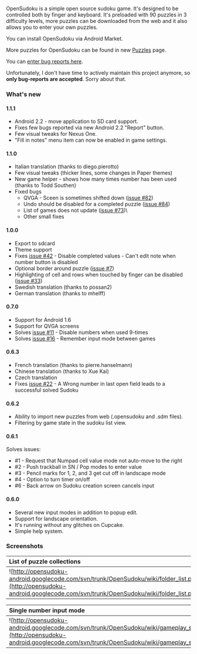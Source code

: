 OpenSudoku is a simple open source sudoku game. It's designed to be controlled both by finger and keyboard. It's preloaded with 90 puzzles in 3 difficulty levels, more puzzles can be downloaded from the web and it also allows you to enter your own puzzles.

You can install OpenSudoku via Android Market.

More puzzles for OpenSudoku can be found in new [Puzzles](Puzzles.md) page.

You can [enter bug reports here](http://code.google.com/p/opensudoku-android/issues/entry).

Unfortunately,  I don't have time to actively maintain this project anymore, so **only bug-reports are accepted**.  Sorry about that.

### What's new ###

#### 1.1.1 ####
  * Android 2.2 - move application to SD card support.
  * Fixes few bugs reported via new Android 2.2 "Report" button.
  * Few visual tweaks for Nexus One.
  * "Fill in notes" menu item can now be enabled in game settings.

#### 1.1.0 ####
  * Italian translation (thanks to diego.pierotto)
  * Few visual tweaks (thicker lines, some changes in Paper themes)
  * New game helper - shows how many times number has been used (thanks to Todd Southen)
  * Fixed bugs
    * QVGA - Sceen is sometimes shifted down ([issue #82](https://code.google.com/p/opensudoku-android/issues/detail?id=#82))
    * Undo should be disabled for a completed puzzle ([issue #84](https://code.google.com/p/opensudoku-android/issues/detail?id=#84))
    * List of games does not update ([issue #73](https://code.google.com/p/opensudoku-android/issues/detail?id=#73))\
    * Other small fixes

#### 1.0.0 ####
  * Export to sdcard
  * Theme support
  * Fixes [issue #42](https://code.google.com/p/opensudoku-android/issues/detail?id=#42) - Disable completed values - Can't edit note when number button is disabled
  * Optional border around puzzle ([issue #7](https://code.google.com/p/opensudoku-android/issues/detail?id=#7))
  * Highlighting of cell and rows when touched by finger can be disabled ([issue #33](https://code.google.com/p/opensudoku-android/issues/detail?id=#33))
  * Swedish translation (thanks to possan2)
  * German translation (thanks to mhelff)

#### 0.7.0 ####
  * Support for Android 1.6
  * Support for QVGA screens
  * Solves [issue #11](https://code.google.com/p/opensudoku-android/issues/detail?id=#11) - Disable numbers when used 9-times
  * Solves [issue #16](https://code.google.com/p/opensudoku-android/issues/detail?id=#16) - Remember input mode between games

#### 0.6.3 ####
  * French translation (thanks to pierre.hanselmann)
  * Chinese translation (thanks to Xue Kai)
  * Czech translation
  * Fixes [issue #22](https://code.google.com/p/opensudoku-android/issues/detail?id=#22) - A Wrong number in last open field leads to a successful solved Sudoku

#### 0.6.2 ####
  * Ability to import new puzzles from web (.opensudoku and .sdm files).
  * Filtering by game state in the sudoku list view.

#### 0.6.1 ####
Solves issues:
  * #1 - Request that Numpad cell value mode not auto-move to the right
  * #2 - Push trackball in SN / Pop modes to enter value
  * #3 - Pencil marks for 1, 2, and 3 get cut off in landscape mode
  * #4 - Option to turn timer on/off
  * #6 - Back arrow on Sudoku creation screen cancels input

#### 0.6.0 ####
  * Several new input modes in addition to popup edit.
  * Support for landscape orientation.
  * It's running without any glitches on Cupcake.
  * Simple help system.

### Screenshots ###

|List of puzzle collections|List of collection's puzzles|
|:-------------------------|:---------------------------|
|![http://opensudoku-android.googlecode.com/svn/trunk/OpenSudoku/wiki/folder_list.png](http://opensudoku-android.googlecode.com/svn/trunk/OpenSudoku/wiki/folder_list.png)|![http://opensudoku-android.googlecode.com/svn/trunk/OpenSudoku/wiki/sudoku_list.png](http://opensudoku-android.googlecode.com/svn/trunk/OpenSudoku/wiki/sudoku_list.png)|

|Single number input mode|Finger-friendly number selection (Popup input mode)|
|:-----------------------|:--------------------------------------------------|
|![http://opensudoku-android.googlecode.com/svn/trunk/OpenSudoku/wiki/gameplay_sn.png](http://opensudoku-android.googlecode.com/svn/trunk/OpenSudoku/wiki/gameplay_sn.png)|![http://opensudoku-android.googlecode.com/svn/trunk/OpenSudoku/wiki/select_number.png](http://opensudoku-android.googlecode.com/svn/trunk/OpenSudoku/wiki/select_number.png)|